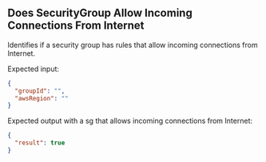 ## Does SecurityGroup Allow Incoming Connections From Internet

Identifies if a security group has rules that allow incoming connections from Internet.

Expected input:
```json
{
  "groupId": "",
  "awsRegion": ""
}
```

Expected output with a sg that allows incoming connections from Internet:
```json
{
  "result": true
}
```